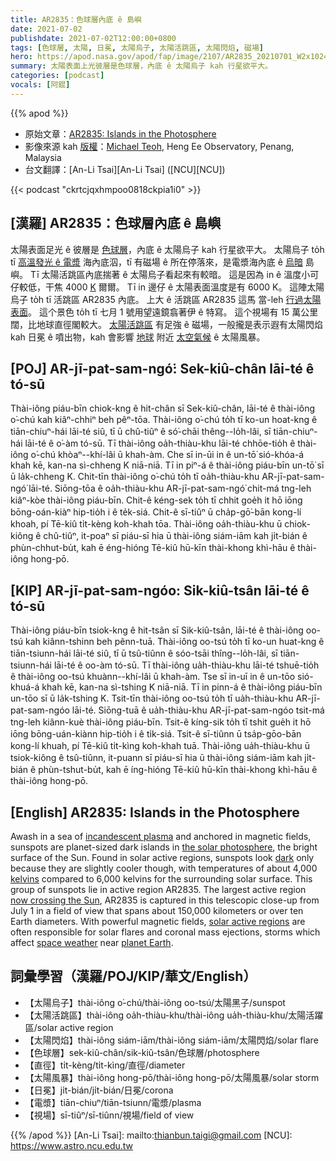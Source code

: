 ```yaml
---
title: AR2835：色球層內底 ê 島嶼
date: 2021-07-02
publishdate: 2021-07-02T12:00:00+0800
tags: [色球層, 太陽, 日冕, 太陽烏子, 太陽活跳區, 太陽閃焰, 磁場]
hero: https://apod.nasa.gov/apod/fap/image/2107/AR2835_20210701_W2x1024.jpg
summary: 太陽表面上光彼層是色球層，內底 ê 太陽烏子 kah 行星欲平大。
categories: [podcast]
vocals: [阿錕]
---
```


{{% apod %}}

- 原始文章：[AR2835: Islands in the Photosphere](https://apod.nasa.gov/apod/ap210702.html)
- 影像來源 kah [版權][copyright]：[Michael Teoh](https://earthsky.org/earthsky-community-photos/?filter_1_3=Michael&filter_1_6=Teoh&mode=all), Heng Ee Observatory, Penang, Malaysia
- 台文翻譯：[An-Li Tsai][An-Li Tsai] ([NCU][NCU])

{{< podcast "ckrtcjqxhmpoo0818ckpia1i0" >}}

## [漢羅] AR2835：色球層內底 ê 島嶼
太陽表面足光 ê 彼層是 [色球層][the solar photosphere]，內底 ê 太陽烏子 kah 行星欲平大。
太陽烏子 to̍h tī [高溫發光 ê 電漿][incandescent plasma] 海內底泅，tī 有磁場 ê 所在停落來，是電漿海內底 ê [烏暗][dark] 島嶼。
Tī 太陽活跳區內底揣著 ê 太陽烏子看起來有較暗。
這是因為 in ê 溫度小可仔較低，干焦 4000 [K][kelvins] 爾爾。
Tī in 邊仔 ê 太陽表面溫度是有 6000 K。
這陣太陽烏子 to̍h tī 活跳區 AR2835 內底。
上大 ê 活跳區 AR2835 這馬 當-leh [行過太陽表面][now crossing the Sun]。
這个景色 to̍h tī 七月 1 號用望遠鏡翕著伊 ê 特寫。
這个視場有 15 萬公里闊，比地球直徑閣較大。
[太陽活跳區][solar active regions] 有足強 ê 磁場，一般攏是表示遐有太陽閃焰 kah 日冕 ê 噴出物，kah 會影響 [地球][planet Earth] 附近 [太空氣候][space weather] ê 太陽風暴。

## [POJ] AR-jī-pat-sam-ngó͘: Sek-kiû-chân lāi-té ê tó-sū
Thài-iông piáu-bīn chiok-kng ê hit-chân sī Sek-kiû-chân, lāi-té ê thài-iông o͘-chú kah kiâⁿ-chhiⁿ beh pêⁿ-tōa.
Thài-iông o͘-chú to̍h tī ko-un hoat-kng ê tiān-chiuⁿ-hái lāi-té siû, tī ū chû-tiûⁿ ê só͘-chāi thêng--lo̍h-lâi, sī tiān-chiuⁿ-hái lāi-té ê o͘-àm tó-sū.
Tī thài-iông oa̍h-thiàu-khu lāi-té chhōe-tio̍h ê thài-iông o͘-chú khòaⁿ--khí-lâi ū khah-àm.
Che sī in-ūi in ê un-tō͘ sió-khóa-á khah kē, kan-na sì-chheng K niā-niā.
Tī in piⁿ-á ê thài-iông piáu-bīn un-tō͘ sī ū la̍k-chheng K.
Chit-tīn thài-iông o͘-chú to̍h tī oa̍h-thiàu-khu AR-jī-pat-sam-ngó͘ lāi-té.
Siōng-tōa ê oa̍h-thiàu-khu AR-jī-pat-sam-ngó͘ chit-má tng-leh kiâⁿ-kòe thài-iông piáu-bīn.
Chit-ê kéng-sek to̍h tī chhit goe̍h it hō iōng bōng-oán-kiàⁿ hip-tio̍h i ê te̍k-siá.
Chit-ê sī-tiûⁿ ū cha̍p-gō͘-bān kong-lí khoah, pí Tē-kiû ti̍t-kèng koh-khah tōa.
Thài-iông oa̍h-thiàu-khu ū chiok-kiông ê chû-tiûⁿ, it-poaⁿ sī piáu-sī hia ū thài-iông siám-iām kah ji̍t-bián ê phùn-chhut-bu̍t, kah ē éng-hióng Tē-kiû hū-kīn thài-khong khì-hāu ê thài-iông hong-pō.

## [KIP] AR-jī-pat-sam-ngóo: Sik-kiû-tsân lāi-té ê tó-sū
Thài-iông piáu-bīn tsiok-kng ê hit-tsân sī Sik-kiû-tsân, lāi-té ê thài-iông oo-tsú kah kiânn-tshinn beh pênn-tuā.
Thài-iông oo-tsú to̍h tī ko-un huat-kng ê tiān-tsiunn-hái lāi-té siû, tī ū tsû-tiûnn ê sóo-tsāi thîng--lo̍h-lâi, sī tiān-tsiunn-hái lāi-té ê oo-àm tó-sū.
Tī thài-iông ua̍h-thiàu-khu lāi-té tshuē-tio̍h ê thài-iông oo-tsú khuànn--khí-lâi ū khah-àm.
Tse sī in-uī in ê un-tōo sió-khuá-á khah kē, kan-na sì-tshing K niā-niā.
Tī in pinn-á ê thài-iông piáu-bīn un-tōo sī ū la̍k-tshing K.
Tsit-tīn thài-iông oo-tsú to̍h tī ua̍h-thiàu-khu AR-jī-pat-sam-ngóo lāi-té.
Siōng-tuā ê ua̍h-thiàu-khu AR-jī-pat-sam-ngóo tsit-má tng-leh kiânn-kuè thài-iông piáu-bīn.
Tsit-ê kíng-sik to̍h tī tshit gue̍h it hō iōng bōng-uán-kiànn hip-tio̍h i ê ti̍k-siá.
Tsit-ê sī-tiûnn ū tsa̍p-gōo-bān kong-lí khuah, pí Tē-kiû ti̍t-kìng koh-khah tuā.
Thài-iông ua̍h-thiàu-khu ū tsiok-kiông ê tsû-tiûnn, it-puann sī piáu-sī hia ū thài-iông siám-iām kah ji̍t-bián ê phùn-tshut-bu̍t, kah ē íng-hióng Tē-kiû hū-kīn thài-khong khì-hāu ê thài-iông hong-pō.

## [English] AR2835: Islands in the Photosphere
Awash in a sea of [incandescent plasma][incandescent plasma] and anchored in magnetic fields, sunspots are planet-sized dark islands in [the solar photosphere][the solar photosphere], the bright surface of the Sun.
Found in solar active regions, sunspots look [dark][dark] only because they are slightly cooler though, with temperatures of about 4,000 [kelvins][kelvins] compared to 6,000 kelvins for the surrounding solar surface.
This group of sunspots lie in active region AR2835.
The largest active region [now crossing the Sun][now crossing the Sun], AR2835 is captured in this telescopic close-up from July 1 in a field of view that spans about 150,000 kilometers or over ten Earth diameters.
With powerful magnetic fields, [solar active regions][solar active regions] are often responsible for solar flares and coronal mass ejections, storms which affect [space weather][space weather] near [planet Earth][planet Earth].

## 詞彙學習（漢羅/POJ/KIP/華文/English）
- 【太陽烏子】thài-iông o͘-chú/thài-iông oo-tsú/太陽黑子/sunspot
- 【太陽活跳區】thài-iông oa̍h-thiàu-khu/thài-iông ua̍h-thiàu-khu/太陽活躍區/solar active region
- 【太陽閃焰】thài-iông siám-iām/thài-iông siám-iām/太陽閃焰/solar flare
- 【色球層】sek-kiû-chân/sik-kiû-tsân/色球層/photosphere
- 【直徑】ti̍t-kèng/ti̍t-kìng/直徑/diameter
- 【太陽風暴】thài-iông hong-pō/thài-iông hong-pō/太陽風暴/solar storm
- 【日冕】ji̍t-bián/ji̍t-bián/日冕/corona
- 【電漿】tiān-chiuⁿ/tiān-tsiunn/電漿/plasma
- 【視場】sī-tiûⁿ/sī-tiûnn/視場/field of view

{{% /apod %}}
[An-Li Tsai]: mailto:thianbun.taigi@gmail.com
[NCU]: https://www.astro.ncu.edu.tw

[copyright]: https://apod.nasa.gov/apod/fap/lib/about_apod.html#srapply


[incandescent plasma]:https://www.pbs.org/wgbh/nova/labs/lab/sun/
[the solar photosphere]:https://www.nasa.gov/mission_pages/iris/multimedia/layerzoo.html
[dark]:http://image.gsfc.nasa.gov/poetry/venus/q142.html
[kelvins]:https://en.wikipedia.org/wiki/Kelvin
[now crossing the Sun]:https://sdo.gsfc.nasa.gov/
[solar active regions]:https://scied.ucar.edu/learning-zone/sun-space-weather/sun-active-region
[space weather]:https://spaceplace.nasa.gov/spaceweather/en/
[planet Earth]:https://www.spaceweather.com/
